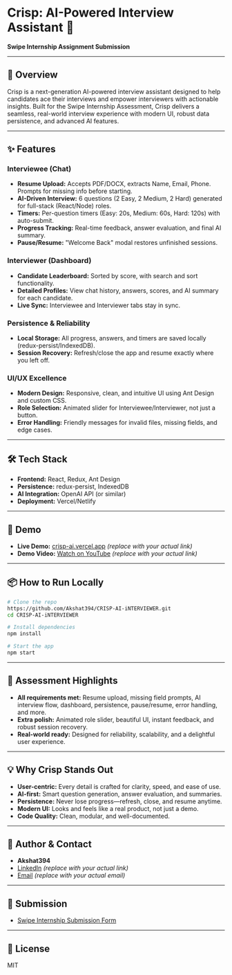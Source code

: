 # Crisp: AI-Powered Interview Assistant 🚀

**Swipe Internship Assignment Submission**

---

## 🌟 Overview
Crisp is a next-generation AI-powered interview assistant designed to help candidates ace their interviews and empower interviewers with actionable insights. Built for the Swipe Internship Assessment, Crisp delivers a seamless, real-world interview experience with modern UI, robust data persistence, and advanced AI features.

---

## ✨ Features

### Interviewee (Chat)
- **Resume Upload:** Accepts PDF/DOCX, extracts Name, Email, Phone. Prompts for missing info before starting.
- **AI-Driven Interview:** 6 questions (2 Easy, 2 Medium, 2 Hard) generated for full-stack (React/Node) roles.
- **Timers:** Per-question timers (Easy: 20s, Medium: 60s, Hard: 120s) with auto-submit.
- **Progress Tracking:** Real-time feedback, answer evaluation, and final AI summary.
- **Pause/Resume:** "Welcome Back" modal restores unfinished sessions.

### Interviewer (Dashboard)
- **Candidate Leaderboard:** Sorted by score, with search and sort functionality.
- **Detailed Profiles:** View chat history, answers, scores, and AI summary for each candidate.
- **Live Sync:** Interviewee and Interviewer tabs stay in sync.

### Persistence & Reliability
- **Local Storage:** All progress, answers, and timers are saved locally (redux-persist/IndexedDB).
- **Session Recovery:** Refresh/close the app and resume exactly where you left off.

### UI/UX Excellence
- **Modern Design:** Responsive, clean, and intuitive UI using Ant Design and custom CSS.
- **Role Selection:** Animated slider for Interviewee/Interviewer, not just a button.
- **Error Handling:** Friendly messages for invalid files, missing fields, and edge cases.

---

## 🛠️ Tech Stack
- **Frontend:** React, Redux, Ant Design
- **Persistence:** redux-persist, IndexedDB
- **AI Integration:** OpenAI API (or similar)
- **Deployment:** Vercel/Netlify

---

## 🚀 Demo
- **Live Demo:** [crisp-ai.vercel.app](https://crisp-ai.vercel.app) *(replace with your actual link)*
- **Demo Video:** [Watch on YouTube](https://youtu.be/demo-link) *(replace with your actual link)*

---

## 📦 How to Run Locally
```bash
# Clone the repo
https://github.com/Akshat394/CRISP-AI-iNTERVIEWER.git
cd CRISP-AI-iNTERVIEWER

# Install dependencies
npm install

# Start the app
npm start
```

---

## 📝 Assessment Highlights
- **All requirements met:** Resume upload, missing field prompts, AI interview flow, dashboard, persistence, pause/resume, error handling, and more.
- **Extra polish:** Animated role slider, beautiful UI, instant feedback, and robust session recovery.
- **Real-world ready:** Designed for reliability, scalability, and a delightful user experience.

---

## 💡 Why Crisp Stands Out
- **User-centric:** Every detail is crafted for clarity, speed, and ease of use.
- **AI-first:** Smart question generation, answer evaluation, and summaries.
- **Persistence:** Never lose progress—refresh, close, and resume anytime.
- **Modern UI:** Looks and feels like a real product, not just a demo.
- **Code Quality:** Clean, modular, and well-documented.

---

## 🙌 Author & Contact
- **Akshat394**
- [LinkedIn](https://linkedin.com/in/yourprofile) *(replace with your actual link)*
- [Email](mailto:your@email.com) *(replace with your actual email)*

---

## 🏁 Submission
- [Swipe Internship Submission Form](https://forms.gle/Yx5HGCQzHFmHF1wM6)

---

## 📜 License
MIT